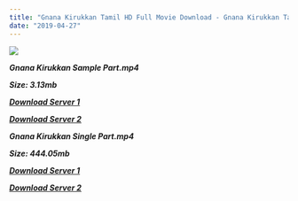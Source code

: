 ```yaml
---
title: "Gnana Kirukkan Tamil HD Full Movie Download - Gnana Kirukkan Tamil HD Movie Download"
date: "2019-04-27"
---
```


![](https://images.moviebuff.com/040fdc64-ee48-48f1-983f-1d6d98b4ba6a?w=1000)

**_Gnana Kirukkan Sample Part.mp4_**

**_Size: 3.13mb_**

**_[Download Server 1](http://dl2.tamilsrcg.xyz/load/2014/Gnana{2c088f659142c0283fde3b45bf50b63be20aae7f704a2f0bf67686df6392cb2e}20Kirukkan/Gnana{2c088f659142c0283fde3b45bf50b63be20aae7f704a2f0bf67686df6392cb2e}20Kirukkan{2c088f659142c0283fde3b45bf50b63be20aae7f704a2f0bf67686df6392cb2e}20(2014){2c088f659142c0283fde3b45bf50b63be20aae7f704a2f0bf67686df6392cb2e}20Hdrip{2c088f659142c0283fde3b45bf50b63be20aae7f704a2f0bf67686df6392cb2e}20Sample{2c088f659142c0283fde3b45bf50b63be20aae7f704a2f0bf67686df6392cb2e}20HD.mp4)_**

**_[Download Server 2](http://dl2.tamilsrcg.xyz/load/2014/Gnana{2c088f659142c0283fde3b45bf50b63be20aae7f704a2f0bf67686df6392cb2e}20Kirukkan/Gnana{2c088f659142c0283fde3b45bf50b63be20aae7f704a2f0bf67686df6392cb2e}20Kirukkan{2c088f659142c0283fde3b45bf50b63be20aae7f704a2f0bf67686df6392cb2e}20(2014){2c088f659142c0283fde3b45bf50b63be20aae7f704a2f0bf67686df6392cb2e}20Hdrip{2c088f659142c0283fde3b45bf50b63be20aae7f704a2f0bf67686df6392cb2e}20Sample{2c088f659142c0283fde3b45bf50b63be20aae7f704a2f0bf67686df6392cb2e}20HD.mp4)_**

**_Gnana Kirukkan Single Part.mp4_**

**_Size: 444.05mb_**

**_[Download Server 1](http://dl2.tamilsrcg.xyz/load/2014/Gnana{2c088f659142c0283fde3b45bf50b63be20aae7f704a2f0bf67686df6392cb2e}20Kirukkan/Gnana{2c088f659142c0283fde3b45bf50b63be20aae7f704a2f0bf67686df6392cb2e}20Kirukkan{2c088f659142c0283fde3b45bf50b63be20aae7f704a2f0bf67686df6392cb2e}20(2014){2c088f659142c0283fde3b45bf50b63be20aae7f704a2f0bf67686df6392cb2e}20Hdrip{2c088f659142c0283fde3b45bf50b63be20aae7f704a2f0bf67686df6392cb2e}20HD.mp4)_**

**_[Download Server 2](http://dl2.tamilsrcg.xyz/load/2014/Gnana{2c088f659142c0283fde3b45bf50b63be20aae7f704a2f0bf67686df6392cb2e}20Kirukkan/Gnana{2c088f659142c0283fde3b45bf50b63be20aae7f704a2f0bf67686df6392cb2e}20Kirukkan{2c088f659142c0283fde3b45bf50b63be20aae7f704a2f0bf67686df6392cb2e}20(2014){2c088f659142c0283fde3b45bf50b63be20aae7f704a2f0bf67686df6392cb2e}20Hdrip{2c088f659142c0283fde3b45bf50b63be20aae7f704a2f0bf67686df6392cb2e}20HD.mp4)_**
